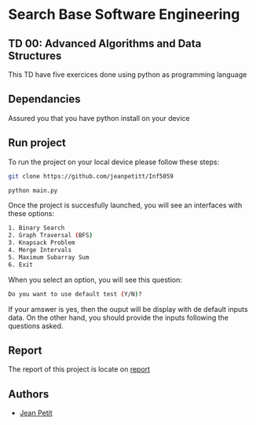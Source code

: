 # Search Base Software Engineering
## TD 00: Advanced Algorithms and Data Structures
This TD have five exercices done using python as programming language

## Dependancies
Assured you that you have python install on your device


## Run project

To run the project on your local device please follow these steps:

```bash
git clone https://github.com/jeanpetitt/Inf5059
```

```bash
python main.py
```

Once the project is succesfully launched, you will see an interfaces with these options:
```bash
1. Binary Search
2. Graph Traversal (BFS)
3. Knapsack Problem
4. Merge Intervals
5. Maximum Subarray Sum
6. Exit
```

When you select an option, you will see this question:
```bash
Do you want to use default test (Y/N)?
```
If your amswer is yes, then the ouput will be display with de default inputs data. On the other hand, you should provide the inputs following the questions asked.

## Report
The report of this project is locate on [report](./Report.pdf)

## Authors
* [Jean Petit](https://github.com/jeanpetitt)